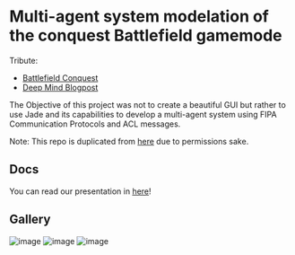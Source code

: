 # Multi-agent system modelation of the conquest Battlefield gamemode

Tribute: 
- [Battlefield Conquest](https://battlefield.fandom.com/wiki/Conquest#:~:text=Conquest%20is%20a%20gamemode%20first,Points%20scattered%20around%20the%20map.)
- [Deep Mind Blogpost](https://deepmind.com/blog/article/capture-the-flag-science)

The Objective of this project was not to create a beautiful GUI but rather to use Jade and its capabilities to 
develop a multi-agent system using FIPA Communication Protocols and ACL messages.

Note: This repo is duplicated from [here](https://github.com/LuisPRamos/aiad-conquest) due to permissions sake.

## Docs
You can read our presentation in [here](https://github.com/motapinto/aiad-conquest/blob/master/Presentation.pdf)!

## Gallery

![image](https://imgur.com/wK82rmE.jpg)
![image](https://imgur.com/94ENkrR.jpg)
![image](https://imgur.com/H5UT6WF.jpg)
